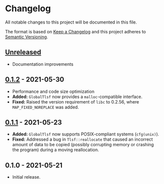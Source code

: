 # Changelog

All notable changes to this project will be documented in this file.

The format is based on [Keep a Changelog](http://keepachangelog.com/en/1.0.0/)
and this project adheres to [Semantic Versioning](http://semver.org/spec/v2.0.0.html).

## [Unreleased]

- Documentation improvements

## [0.1.2] - 2021-05-30

- Performance and code size optimization
- **Added:** `GlobalTlsf` now provides a `malloc`-compatible interface.
- **Fixed:** Raised the version requirement of `libc` to 0.2.56, where `MAP_FIXED_NOREPLACE` was added.

## [0.1.1] - 2021-05-23

- **Added:** `GlobalTlsf` now supports POSIX-compliant systems (`cfg(unix)`).
- **Fixed:** Addressed a bug in `Tlsf::reallocate` that caused an incorrect amount of data to be copied (possibly corrupting memory or crashing the program) during a moving reallocation.

## 0.1.0 - 2021-05-21

- Initial release.

[Unreleased]: https://github.com/yvt/rlsf/compare/0.1.2...HEAD
[0.1.2]: https://github.com/yvt/rlsf/compare/0.1.1...0.1.2
[0.1.1]: https://github.com/yvt/rlsf/compare/0.1.0...0.1.1
